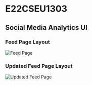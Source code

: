
# E22CSEU1303
## Social Media Analytics UI

### **Feed Page Layout**
![Feed Page](https://github.com/user-attachments/assets/c865accb-4bbb-48ed-af7c-4e79ad0de24f")

### **Updated Feed Page Layout**
![Updated Feed Page](https://github.com/user-attachments/assets/116b656b-06d0-435d-ac98-8d0ec4f7a64a)
